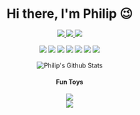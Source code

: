 <h1 align="center">Hi there, I'm Philip 😉</h1>

<p align="center">
  <a href="http://philip-huang.tech" target="_blank">
    <img src="https://img.shields.io/badge/%F0%9F%8F%A0-homepage-5A6AB1?style=for-the-badge"/>
  </a>
  
  <a href="http://blog.philip-huang.tech/" target="_blank">
  <img src="https://img.shields.io/badge/%F0%9F%93%92-blog-67A4AC?style=for-the-badge"/>
  </a>
  
  <a href="https://huggingface.co/p208p2002" target="_blank">
  <img src="https://img.shields.io/badge/%F0%9F%A4%97-huggingface-yellow?style=for-the-badge"/>
  </a>
  <br/>
  <br/>
  
  <img src="https://img.shields.io/badge/Ubuntu-E95420?style=flat-square&logo=ubuntu&logoColor=white"/>
  <img src="https://img.shields.io/badge/javascript-%23323330.svg?style=flat-square&logo=javascript&logoColor=%23F7DF1E"/>
  <img src="https://img.shields.io/badge/react-%2320232a.svg?style=flat-square&logo=react&logoColor=%2361DAFB"/>
  <img src="https://img.shields.io/badge/python-3670A0?style=flat-square&logo=python&logoColor=ffdd54"/>
  <img src="https://img.shields.io/badge/PyTorch-%23EE4C2C.svg?style=flat-square&logo=PyTorch&logoColor=white"/>
  <img src="https://img.shields.io/badge/Lightning-792EE5.svg?style=flat-square&logo=pytorchlightning&logoColor=white"/>
  <img src="https://img.shields.io/badge/docker-%230db7ed.svg?style=flat-square&logo=docker&logoColor=white"/>
  <br/>
  <br/>
  
   <img align="center" src="https://github-readme-stats.vercel.app/api?username=p208p2002&show_icons=true&count_private=true&include_all_commits=true&line_height=21&title_color=1F4056" alt="Philip's Github Stats" />
  <br/>
  </p> 
 
 <h4 align="center">Fun Toys</h4>
 <p align="center">
 <a href="http://philip-huang.tech" target="_blank">
    <img src="https://img.shields.io/badge/🖼-Question%20Answer%20Visualize-FFA200?style=for-the-badge"/>
  </a>
  <br/>
  <a href="http://blog.philip-huang.tech/" target="_blank">
  <img src="https://img.shields.io/badge/📚-Question%20Group%20Generator-4298B8?style=for-the-badge"/>
  </a>
  
  </a>
 </p>
